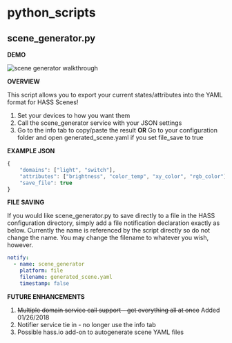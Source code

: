 # python_scripts

## scene_generator.py

**DEMO**

![scene generator walkthrough](https://github.com/sunnythaper/python_scripts/raw/master/readme-assets/scene_generator.gif)

**OVERVIEW**

This script allows you to export your current states/attributes into the YAML format for HASS Scenes!

1. Set your devices to how you want them
2. Call the scene_generator service with your JSON settings
3. Go to the info tab to copy/paste the result
**OR**
Go to your configuration folder and open generated_scene.yaml if you set file_save to true

**EXAMPLE JSON**

```js
{
    "domains": ["light", "switch"],
    "attributes": ["brightness", "color_temp", "xy_color", "rgb_color"],
    "save_file": true
}
```

**FILE SAVING**

If you would like scene_generator.py to save directly to a file in the HASS configuration directory, simply add a file notification declaration exactly as below. Currently the name is referenced by the script directly so do not change the name. You may change the filename to whatever you wish, however.

```yaml
notify:
  - name: scene_generator
    platform: file
    filename: generated_scene.yaml
    timestamp: false
```

**FUTURE ENHANCEMENTS**

1. ~~Multiple domain service call support - get everything all at once~~ Added 01/26/2018
2. Notifier service tie in - no longer use the info tab
3. Possible hass.io add-on to autogenerate scene YAML files

